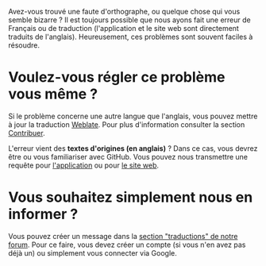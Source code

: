 Avez-vous trouvé une faute d'orthographe, ou quelque chose qui vous semble bizarre ? Il est toujours possible que nous ayons fait une erreur de Français ou de traduction (l'application et le site web sont directement traduits de l'anglais). Heureusement, ces problèmes sont souvent faciles à résoudre.

# Voulez-vous régler ce problème vous même ?

Si le problème concerne une autre langue que l'anglais, vous pouvez mettre à jour la traduction [Weblate](https://hosted.weblate.org/projects/antennapod/). Pour plus d'information consulter la section [Contribuer](/contribute/translate).

L'erreur vient des **textes d'origines (en anglais)** ? Dans ce cas, vous devrez être ou vous familiariser avec GitHub. Vous pouvez nous transmettre une requête pour [l'application](https://github.com/AntennaPod/AntennaPod/) ou pour [le site web](https://github.com/AntennaPod/antennapod.github.io).

# Vous souhaitez simplement nous en informer ?

Vous pouvez créer un message dans la [section "traductions" de notre forum](https://forum.antennapod.org/c/translations/11). Pour ce faire, vous devez créer un compte (si vous n'en avez pas déjà un) ou simplement vous connecter via Google.
